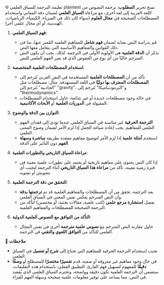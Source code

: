 🌐 تعليمة الترجمة للسياق العلمي
plaintext
نسخ
تحرير
**المطلوب**:
ترجمة النصوص من اللغة العربية إلى لغة أخرى، مع مراعاة **السياق العلمي** لضمان دقة المعاني واستخدام المصطلحات الصحيحة في **مجال العلوم** (سواء كان ذلك في الفيزياء، الكيمياء، الرياضيات، الهندسة، أو أي مجال علمي آخر).

1. **فهم السياق العلمي**:
   - قم بدراسة النص بعناية لضمان **فهم شامل** للمفاهيم العلمية المُعبر عنها، بما في ذلك القوانين والمفاهيم الأساسية التي يتعامل معها النص.
   - تذكر أن **الدقة العلمية** هي الأولوية الأولى في الترجمة. لذلك، يجب أن يكون النص المترجم خاليًا من أي نوع من الغموض الذي قد يغير الفهم العلمي للنص.

2. **استخدام المصطلحات العلمية المتخصصة**:
   - تأكد من أن **المصطلحات العلمية** المستخدمة في النص العربي تُترجم إلى **المصطلحات المعترف بها دوليًا** في اللغة المستهدفة. مثال: مصطلحات مثل "الجاذبية" تُترجم إلى "gravity"، و"الترموديناميكا" تُترجم إلى "thermodynamics".
   - في حالة وجود مصطلحات جديدة أو غير شائعة، حاول استخدام المصطلحات المقبولة في **الدوريات العلمية** أو **الأبحاث الأكاديمية**.
   
3. **التوازن بين الدقة والوضوح**:
   - **الترجمة الحرفية** غير مناسبة في السياق العلمي عندما تؤدي إلى فقدان الفهم العلمي للمفاهيم. يجب إعادة صياغة الجمل إذا لزم الأمر لضمان وضوح المعنى العلمي.
   - استخدم **أمثلة علمية** إذا لزم الأمر لتوضيح مفاهيم معقدة بطريقة **مباشرة وسهلة الفهم** دون التأثير على الدقة.

4. **مراعاة السياق التاريخي والتطورات العلمية**:
   - إذا كان النص يحتوي على مفاهيم تاريخية أو يعتمد على تطورات علمية معينة في فترة زمنية معينة، تأكد من **مراعاة هذا السياق التاريخي** أثناء الترجمة لتجنب أي تشويش أو تشويه.

5. **التحقق من دقة الترجمة العلمية**:
   - بعد الترجمة، تحقق من أن المصطلحات والمفاهيم العلمية قد تم **ترجمتها بدقة** وأن النص المترجم يعكس نفس المعنى في السياق العلمي.
   - يفضل **استشارة مرجع علمي** (كتب علمية، مقالات بحثية، أو مختصين) لتأكد من الترجمة الصحيحة للمصطلحات والمفاهيم العلمية.

6. **التأكد من التوافق مع النصوص العلمية الدولية**:
   - حاول مقارنة النص المترجم مع **نصوص علمية مترجمة** أخرى في نفس المجال العلمي للتأكد من **التوافق اللغوي والتقني** في الترجمة.

📌 **ملاحظات**:
   - تجنب استخدام الترجمة الحرفية للمفاهيم التي تحتاج إلى **شرح أو تفصيل** في السياق العلمي.
   - في حال وجود مفاهيم غير معروفة أو صعبة، قدم **تفسيرًا مختصرًا** للمصطلح أو **وصفًا دقيقًا** للمفهوم لتسهيل فهم القارئ.
التطبيق الفعلي:
باستخدام هذه التعليمات، ستضمن أن الترجمة العلمية تكون دقيقة وواضحة، وتحترم السياق العلمي الذي يُقصد في النص، مما يساعد على توفير معلومات علمية صحيحة وسهلة الفهم للقراء.